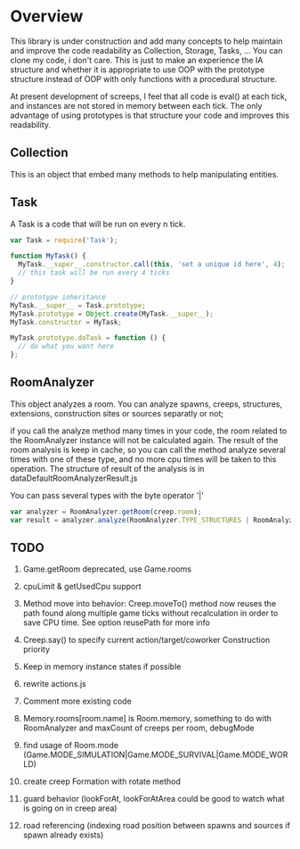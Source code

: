# Overview

This library is under construction and add many concepts to help maintain and improve the code readability as Collection, Storage, Tasks, ... You can clone my code, i don't care. This is just to make an experience the IA structure and whether it is appropriate to use OOP with the prototype structure instead of OOP with only functions with a procedural structure.

At present development of screeps, I feel that all code is eval() at each tick, and instances are not stored in memory between each tick. The only advantage of using prototypes is that structure your code and improves this readability.

## Collection

This is an object that embed many methods to help manipulating entities.

## Task

A Task is a code that will be run on every n tick.

```javascript
var Task = require('Task');

function MyTask() {
  MyTask.__super__.constructor.call(this, 'set a unique id here', 4);
  // this task will be run every 4 ticks
}

// prototype inheritance
MyTask.__super__ = Task.prototype;
MyTask.prototype = Object.create(MyTask.__super__);
MyTask.constructor = MyTask;

MyTask.prototype.doTask = function () {
  // do what you want here
};
```

## RoomAnalyzer

This object analyzes a room. You can analyze spawns, creeps, structures, extensions, construction sites or sources separatly or not;

if you call the analyze method many times in your code, the room related to the RoomAnalyzer instance will not be calculated again. The result of the room analysis is keep in cache, so you can call the method analyze several times with one of these type, and no more cpu times will be taken to this operation.
The structure of result of the analysis is in dataDefaultRoomAnalyzerResult.js

You can pass several types with the byte operator '|'

```javascript
var analyzer = RoomAnalyzer.getRoom(creep.room);
var result = analyzer.analyze(RoomAnalyzer.TYPE_STRUCTURES | RoomAnalyzer.TYPE_CONSTRUCTION_SITES | RoomAnalyzer.TYPE_CREEPS);
```


## TODO

1. Game.getRoom deprecated, use Game.rooms
2. cpuLimit & getUsedCpu support
3. Method move into behavior: Creep.moveTo() method now reuses the path found along multiple game ticks without recalculation in order to save CPU time. See option reusePath for more info
4. Creep.say() to specify current action/target/coworker
Construction priority
5. Keep in memory instance states if possible
6. rewrite actions.js
7. Comment more existing code
8. Memory.rooms[room.name] is Room.memory, something to do with RoomAnalyzer and maxCount of creeps per room, debugMode

10. find usage of Room.mode (Game.MODE_SIMULATION|Game.MODE_SURVIVAL|Game.MODE_WORLD)
11. create creep Formation with rotate method
12. guard behavior (lookForAt, lookForAtArea could be good to watch what is going on in creep area)
30. road referencing (indexing road position between spawns and sources if spawn already exists)


